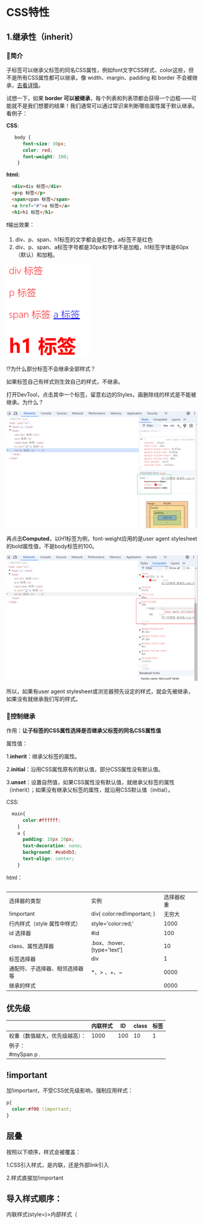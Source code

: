 # CSS特性

## 1.继承性（inherit）

### 📝简介

子标签可以继承父标签的同名CSS属性，例如font文字CSS样式、color这些，但不是所有CSS属性都可以继承，像 width、margin、padding 和 border 不会被继承，[去看详情](https://web.dev/learn/css/inheritance?hl=zh-cn)。

试想一下，如果 **border 可以被继承**，每个列表和列表项都会获得一个边框——可能就不是我们想要的结果！我们通常可以通过常识来判断哪些属性属于默认继承。看例子：

**CSS**:

```CSS
   body {
      font-size: 30px;
      color: red;
      font-weight: 100;
    }
```

**html:**

```html
  <div>div 标签</div>
  <p>p 标签</p>
  <span>span 标签</span>
  <a href="#">a 标签</a>
  <h1>h1 标签</h1>
```

❗输出效果：

1. div、p、span、h1标签的文字都会是红色，a标签不是红色
2. div、p、span、a标签字号都是30px和字体不是加粗，h1标签字体是60px（默认）和加粗。

<img src="../images/image-20240924222628410.png" alt="image-20240924222628410" style="zoom:55%;" />

⁉为什么部分标签不会继承全部样式？

如果标签自己有样式则生效自己的样式，不继承。

打开DevTool，点击其中一个标签，留意右边的Styles，画删除线的样式是不能被继承。为什么？

![image-20240924222023585](../images/image-20240924222023585.png)



再点击**Computed**，以H1标签为例，font-weight应用的是user agent stylesheet的bold属性值，不是body标签的100。

![image-20240924222135851](../images/image-20240924222135851.png)

所以，如果有user agent stylesheet或浏览器预先设定的样式，就会先被继承，如果没有就继承我们写的样式。



### 📝控制继承

作用：**让子标签的CSS属性选择是否继承父标签的同名CSS属性值**

属性值：

1.**inherit**：继承父标签的属性。

2.**initial**：沿用CSS属性原有的默认值，部分CSS属性没有默认值。

3.**unset**：设置自然值，如果CSS属性没有默认值，就继承父标签的属性（inherit）；如果没有继承父标签的属性，就沿用CSS默认值（initial）。



CSS:

```CSS
  main{
      color:#ffffff;
    }
    a { 
      padding: 10px 20px;
      text-decoration: none;
      background: #eabdb3;
      text-align: center;   
    }
```

html：

```

```







|                                |                             |            |      |
| :----------------------------- | :-------------------------- | :--------- | :--- |
| 选择器的类型                   | 实例                        | 选择器权重 |      |
| !important                     | div{ color:red!important; } | 无穷大     |      |
| 行内样式（style 属性中样式）   | style='color:red;'          | 1000       |      |
| id 选择器                      | #id                         | 100        |      |
| class、属性选择器              | .box、:hover、[type='text'] | 10         |      |
| 标签选择器                     | div                         | 1          |      |
| 通配符、子选择器、相邻选择器等 | *、> 、+、~                 | 0000       |      |
| 继承的样式                     |                             | 0000       |      |

## 优先级



|                                | 内联样式 | ID   | class | 标签 |
| ------------------------------ | -------- | ---- | ----- | ---- |
| 权重（数值越大，优先级越高）： | 1000     | 100  | 10    | 1    |
| 例子：                         |          |      |       |      |
| #mySpan p .                    |          |      |       |      |





## !important

加!important，不受CSS优先级影响，强制应用样式：

```css
p{
  color:#f00 !important;
}
```



## 层叠

按照以下顺序，样式会被覆盖：

1.CSS引入样式，是内联，还是外部link引入

2.样式直接加!important



## 导入样式顺序：

内联样式(style=)>内部样式（<style>）>外部样式(link)>浏览器默认